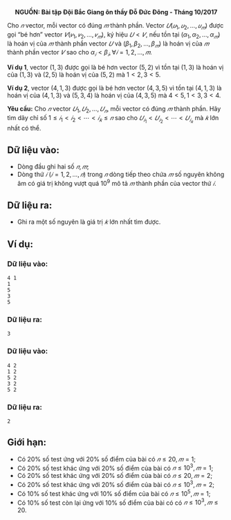**<center>NGUỒN: Bài tập Đội Bắc Giang ôn thầy Đỗ Đức Đông - Tháng 10/2017</center>**

Cho $𝑛$ vector, mỗi vector có đúng $𝑚$ thành phần. Vector $𝑈(𝑢_1, 𝑢_2, … , 𝑢_𝑚)$ được gọi “bé hơn” vector $𝑉(𝑣_1, 𝑣_2, … , 𝑣_𝑚)$, ký hiệu $𝑈 < 𝑉$, nếu tồn tại $(α_1, α_2, … , α_𝑚 )$ là hoán vị của $𝑚$ thành phần vector $𝑈$ và $(β_1, β_2, … , β_𝑚)$ là hoán vị của $𝑚$ thành phần vector $𝑉$ sao cho $α_𝑖 < β_𝑖, ∀𝑖 = 1,2, … , 𝑚$.

**Ví dụ 1**, vector $(1,3)$ được gọi là bé hơn vector $(5,2)$ vì tồn tại $(1,3)$ là hoán vị của $(1,3)$ và $(2,5)$ là hoán vị của $(5,2)$ mà $1 < 2, 3 < 5$.

**Ví dụ 2**, vector $(4,1,3)$ được gọi là bé hơn vector $(4,3,5)$ vì tồn tại $(4,1,3)$ là hoán vị của $(4,1,3)$ và $(5,3,4)$ là hoán vị của $(4,3,5)$ mà $4 < 5, 1 < 3, 3 < 4$.

**Yêu cầu:** Cho $𝑛$ vector $𝑈_1, 𝑈_2, … , 𝑈_𝑛$, mỗi vector có đúng $𝑚$ thành phần. Hãy tìm dãy chỉ số $1 ≤ 𝑖_1 < 𝑖_2 < ⋯ < 𝑖_𝑘 ≤ 𝑛$ sao cho $𝑈_{𝑖_1} < 𝑈_{𝑖_2} < ⋯ < 𝑈_{𝑖_𝑘}$ mà $𝑘$ lớn nhất có thể.

## Dữ liệu vào:
- Dòng đầu ghi hai số $𝑛, 𝑚$;
- Dòng thứ $𝑖\ (𝑖 = 1,2, … , 𝑛)$ trong $𝑛$ dòng tiếp theo chứa $𝑚$ số nguyên không âm có giá trị không vượt quá $10^9$ mô tả $𝑚$ thành phần của vector thứ $𝑖$.

## Dữ liệu ra:
-  Ghi ra một số nguyên là giá trị $𝑘$ lớn nhất tìm được.

## Ví dụ:
### Dữ liệu vào:
```
4 1
1
5
3
5
```

### Dữ liệu ra:
```
3
```

### Dữ liệu vào:
```
4 2
1 2
5 2
3 2
5 2
```

### Dữ liệu ra:
```
2
```

## Giới hạn:
- Có $20\%$ số test ứng với $20\%$ số điểm của bài có $𝑛 ≤ 20, 𝑚 = 1$;
- Có $20\%$ số test khác ứng với $20\%$ số điểm của bài có $𝑛 ≤ 10^3, 𝑚 = 1$;
- Có $20\%$ số test khác ứng với $20\%$ số điểm của bài có $𝑛 ≤ 20, 𝑚 = 2$;
- Có $20\%$ số test khác ứng với $20\%$ số điểm của bài có $𝑛 ≤ 10^3, 𝑚 = 2$;
- Có $10\%$ số test khác ứng với $10\%$ số điểm của bài có $𝑛 ≤ 10^5, 𝑚 = 1$;
- Có $10\%$ số test còn lại ứng với $10\%$ số điểm của bài có có $𝑛 ≤ 10^3, 𝑚 ≤ 20$.